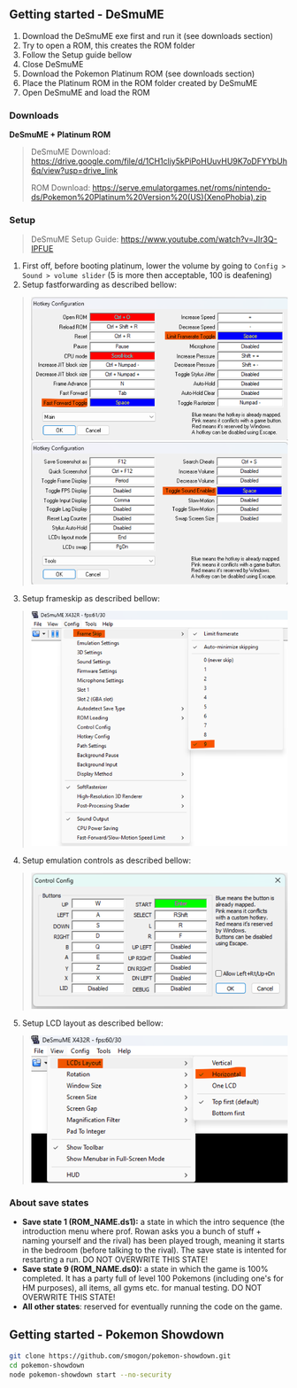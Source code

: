## Getting started - DeSmuME

1. Download the DeSmuME exe first and run it (see downloads section)
2. Try to open a ROM, this creates the ROM folder
3. Follow the Setup guide bellow
4. Close DeSmuME
5. Download the Pokemon Platinum ROM (see downloads section)
6. Place the Platinum ROM in the ROM folder created by DeSmuME
7. Open DeSmuME and load the ROM

### Downloads

**DeSmuME + Platinum ROM**

> DeSmuME Download: https://drive.google.com/file/d/1CH1cliy5kPiPoHUuvHU9K7oDFYYbUh6q/view?usp=drive_link
>
> ROM Download: https://serve.emulatorgames.net/roms/nintendo-ds/Pokemon%20Platinum%20Version%20(US)(XenoPhobia).zip

### Setup

> DeSmuME Setup Guide:  https://www.youtube.com/watch?v=JIr3Q-IPFUE

1. First off, before booting platinum, lower the volume by going to `Config > Sound > volume slider` (5 is more then acceptable, 100 is deafening)
2. Setup fastforwarding as described bellow:

> ![fast_forward_config](fast_forward_config.png)
> ![fast_forward_mute_config](fast_forward_mute_config.png)

3. Setup frameskip as described bellow:

> ![frame_skip_config](frame_skip_config.png)

4. Setup emulation controls as described bellow:

> ![emu_controls](emu_controls.png)

5. Setup LCD layout as described bellow:

> ![horizontal_layout](horizontal_layout.png)

### About save states 

- **Save state 1 (ROM_NAME.ds1):** a state in which the intro sequence (the introduction menu where prof. Rowan asks you a bunch of stuff + naming yourself and the rival) has been played trough, meaning it starts in the bedroom (before talking to the rival). The save state is intented for restarting a run. DO NOT OVERWRITE THIS STATE!
- **Save state 9 (ROM_NAME.ds0):** a state in which the game is 100% completed. It has a party full of level 100 Pokemons (including one's for HM purposes), all items, all gyms etc. for manual testing. DO NOT OVERWRITE THIS STATE!
- **All other states**: reserved for eventually running the code on the game.

## Getting started - Pokemon Showdown

```bash
git clone https://github.com/smogon/pokemon-showdown.git
cd pokemon-showdown
node pokemon-showdown start --no-security
```
